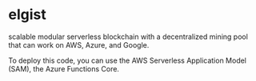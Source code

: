 # elgist
scalable modular serverless blockchain with a decentralized mining pool that can work on AWS, Azure, and Google.

To deploy this code, you can use the AWS Serverless Application Model (SAM), the Azure Functions Core.
